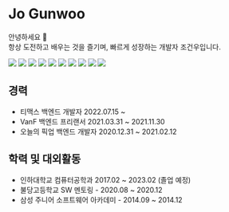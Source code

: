 # Jo Gunwoo
안녕하세요 👋   
항상 도전하고 배우는 것을 즐기며, 빠르게 성장하는 개발자 조건우입니다.   
   
![](https://img.shields.io/badge/Node.js-339933?logo=Node.js&logoColor=white")
![](https://img.shields.io/badge/typescript-007acc?logo=typescript&logoColor=white)
![](https://img.shields.io/badge/JavaScript-F7DF1E?logo=JavaScript&logoColor=white)
![](https://img.shields.io/badge/NestJS-E0234E?logo=NestJS&logoColor=white)
![](https://img.shields.io/badge/Express-000000?logo=Express&logoColor=white)
![](https://img.shields.io/badge/React-61DAFB?logo=React&logoColor=white)
![](https://img.shields.io/badge/MySQL-4479A1?logo=MySQL&logoColor=white)
![](https://img.shields.io/badge/Amazon%20AWS-232F32?logo=Amazon%20AWS&logoColor=white)
![](https://img.shields.io/badge/Swagger-85EA2D?logo=Swagger&logoColor=white)
![](https://img.shields.io/badge/Github%20Actions-2088FF?logo=Github%20Actions&logoColor=white)

## 경력
* 티맥스 백엔드 개발자 2022.07.15 ~
* VanF 백엔드 프리랜서 2021.03.31 ~ 2021.11.30 
* 오늘의 픽업 백엔드 개발자 2020.12.31 ~ 2021.02.12 

## 학력 및 대외활동
* 인하대학교 컴퓨터공학과 2017.02 ~ 2023.02 (졸업 예정)
* 불당고등학교 SW 멘토링 - 2020.08 ~ 2020.12
* 삼성 주니어 소프트웨어 아카데미 - 2014.09 ~ 2014.12

